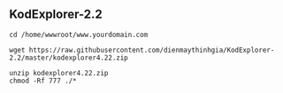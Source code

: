 ## KodExplorer-2.2
```
cd /home/wwwroot/www.yourdomain.com

wget https://raw.githubusercontent.com/dienmaythinhgia/KodExplorer-2.2/master/kodexplorer4.22.zip 

```
```
unzip kodexplorer4.22.zip 
chmod -Rf 777 ./* 
```
